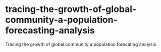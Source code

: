 # tracing-the-growth-of-global-community-a-population-forecasting-analysis
Tracing the growth of global community a population forecating analysis
